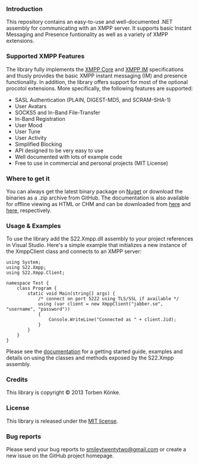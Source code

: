 ### Introduction

This repository contains an easy-to-use and well-documented .NET assembly for communicating with
an XMPP server. It supports basic Instant Messaging and Presence funtionality as well as a variety
of XMPP extensions.


### Supported XMPP Features

The library fully implements the [XMPP Core](http://xmpp.org/rfcs/rfc3920.html) and 
[XMPP IM](http://xmpp.org/rfcs/rfc3921.html) specifications and thusly provides the basic XMPP instant
messaging (IM) and presence functionality. In addition, the library offers support for most of the
optional procotol extensions. More specifically, the following features are supported:

+ SASL Authentication (PLAIN, DIGEST-MD5, and SCRAM-SHA-1)
+ User Avatars
+ SOCKS5 and In-Band File-Transfer
+ In-Band Registration
+ User Mood
+ User Tune
+ User Activity
+ Simplified Blocking
+ API designed to be very easy to use
+ Well documented with lots of example code
+ Free to use in commercial and personal projects (MIT License)


### Where to get it

You can always get the latest binary package on [Nuget]() or download the binaries as a .zip archive from
GitHub. The documentation is also available for offline viewing as HTML or CHM and can be downloaded
from [here]() and [here](), respectively.


### Usage & Examples

To use the library add the S22.Xmpp.dll assembly to your project references in Visual Studio. Here's
a simple example that initializes a new instance of the XmppClient class and connects to an XMPP
server:

	using System;
	using S22.Xmpp;
	using S22.Xmpp.Client;

	namespace Test {
		class Program {
			static void Main(string[] args) {
				/* connect on port 5222 using TLS/SSL if available */
				using (var client = new XmppClient("jabber.se", "username", "password"))
				{
					Console.WriteLine("Connected as " + client.Jid);
				}
			}
		}
	}

Please see the [documentation](http://smiley22.github.com/S22.Xmpp/Documentation/) for a getting started
guide, examples and details on using the classes and methods exposed by the S22.Xmpp assembly.


### Credits

This library is copyright © 2013 Torben Könke.


### License

This library is released under the [MIT license](https://github.com/smiley22/S22.Xmpp/blob/master/License.md).


### Bug reports

Please send your bug reports to [smileytwentytwo@gmail.com](mailto:smileytwentytwo@gmail.com) or create a new
issue on the GitHub project homepage.
